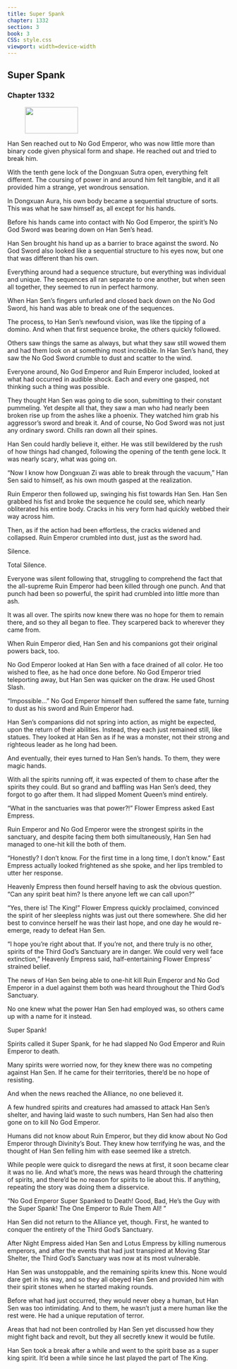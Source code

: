 ```yaml
---
title: Super Spank
chapter: 1332
section: 3
book: 3
CSS: style.css
viewport: width=device-width
---
```


## Super Spank

### Chapter 1332

<figure>
	<img src="../Images/gem.gif" alt="" id="gem" width="120" height="60" />
</figure>

Han Sen reached out to No God Emperor, who was now little more than binary code given physical form and shape. He reached out and tried to break him.

With the tenth gene lock of the Dongxuan Sutra open, everything felt different. The coursing of power in and around him felt tangible, and it all provided him a strange, yet wondrous sensation.

In Dongxuan Aura, his own body became a sequential structure of sorts. This was what he saw himself as, all except for his hands.

Before his hands came into contact with No God Emperor, the spirit’s No God Sword was bearing down on Han Sen’s head.

Han Sen brought his hand up as a barrier to brace against the sword. No God Sword also looked like a sequential structure to his eyes now, but one that was different than his own.

Everything around had a sequence structure, but everything was individual and unique. The sequences all ran separate to one another, but when seen all together, they seemed to run in perfect harmony.

When Han Sen’s fingers unfurled and closed back down on the No God Sword, his hand was able to break one of the sequences.

The process, to Han Sen’s newfound vision, was like the tipping of a domino. And when that first sequence broke, the others quickly followed.

Others saw things the same as always, but what they saw still wowed them and had them look on at something most incredible. In Han Sen’s hand, they saw the No God Sword crumble to dust and scatter to the wind.

Everyone around, No God Emperor and Ruin Emperor included, looked at what had occurred in audible shock. Each and every one gasped, not thinking such a thing was possible.

They thought Han Sen was going to die soon, submitting to their constant pummeling. Yet despite all that, they saw a man who had nearly been broken rise up from the ashes like a phoenix. They watched him grab his aggressor’s sword and break it. And of course, No God Sword was not just any ordinary sword. Chills ran down all their spines.

Han Sen could hardly believe it, either. He was still bewildered by the rush of how things had changed, following the opening of the tenth gene lock. It was nearly scary, what was going on.

“Now I know how Dongxuan Zi was able to break through the vacuum,” Han Sen said to himself, as his own mouth gasped at the realization.

Ruin Emperor then followed up, swinging his fist towards Han Sen. Han Sen grabbed his fist and broke the sequence he could see, which nearly obliterated his entire body. Cracks in his very form had quickly webbed their way across him.

Then, as if the action had been effortless, the cracks widened and collapsed. Ruin Emperor crumbled into dust, just as the sword had.

Silence.

Total Silence.

Everyone was silent following that, struggling to comprehend the fact that the all-supreme Ruin Emperor had been killed through one punch. And that punch had been so powerful, the spirit had crumbled into little more than ash.

It was all over. The spirits now knew there was no hope for them to remain there, and so they all began to flee. They scarpered back to wherever they came from.

When Ruin Emperor died, Han Sen and his companions got their original powers back, too.

No God Emperor looked at Han Sen with a face drained of all color. He too wished to flee, as he had once done before. No God Emperor tried teleporting away, but Han Sen was quicker on the draw. He used Ghost Slash.

“Impossible…” No God Emperor himself then suffered the same fate, turning to dust as his sword and Ruin Emperor had.

Han Sen’s companions did not spring into action, as might be expected, upon the return of their abilities. Instead, they each just remained still, like statues. They looked at Han Sen as if he was a monster, not their strong and righteous leader as he long had been.

And eventually, their eyes turned to Han Sen’s hands. To them, they were magic hands.

With all the spirits running off, it was expected of them to chase after the spirits they could. But so grand and baffling was Han Sen’s deed, they forgot to go after them. It had slipped Moment Queen’s mind entirely.

“What in the sanctuaries was that power?!” Flower Empress asked East Empress.

Ruin Emperor and No God Emperor were the strongest spirits in the sanctuary, and despite facing them both simultaneously, Han Sen had managed to one-hit kill the both of them.

“Honestly? I don’t know. For the first time in a long time, I don’t know.” East Empress actually looked frightened as she spoke, and her lips trembled to utter her response.

Heavenly Empress then found herself having to ask the obvious question. “Can any spirit beat him? Is there anyone left we can call upon?”

“Yes, there is! The King!” Flower Empress quickly proclaimed, convinced the spirit of her sleepless nights was just out there somewhere. She did her best to convince herself he was their last hope, and one day he would re-emerge, ready to defeat Han Sen.

“I hope you’re right about that. If you’re not, and there truly is no other, spirits of the Third God’s Sanctuary are in danger. We could very well face extinction,” Heavenly Empress said, half-entertaining Flower Empress’ strained belief.

The news of Han Sen being able to one-hit kill Ruin Emperor and No God Emperor in a duel against them both was heard throughout the Third God’s Sanctuary.

No one knew what the power Han Sen had employed was, so others came up with a name for it instead.

Super Spank!

Spirits called it Super Spank, for he had slapped No God Emperor and Ruin Emperor to death.

Many spirits were worried now, for they knew there was no competing against Han Sen. If he came for their territories, there’d be no hope of resisting.

And when the news reached the Alliance, no one believed it.

A few hundred spirits and creatures had amassed to attack Han Sen’s shelter, and having laid waste to such numbers, Han Sen had also then gone on to kill No God Emperor.

Humans did not know about Ruin Emperor, but they did know about No God Emperor through Divinity’s Bout. They knew how terrifying he was, and the thought of Han Sen felling him with ease seemed like a stretch.

While people were quick to disregard the news at first, it soon became clear it was no lie. And what’s more, the news was heard through the chattering of spirits, and there’d be no reason for spirits to lie about this. If anything, repeating the story was doing them a disservice.

“No God Emperor Super Spanked to Death! Good, Bad, He’s the Guy with the Super Spank! The One Emperor to Rule Them All! ”

Han Sen did not return to the Alliance yet, though. First, he wanted to conquer the entirety of the Third God’s Sanctuary.

After Night Empress aided Han Sen and Lotus Empress by killing numerous emperors, and after the events that had just transpired at Moving Star Shelter, the Third God’s Sanctuary was now at its most vulnerable.

Han Sen was unstoppable, and the remaining spirits knew this. None would dare get in his way, and so they all obeyed Han Sen and provided him with their spirit stones when he started making rounds.

Before what had just occurred, they would never obey a human, but Han Sen was too intimidating. And to them, he wasn’t just a mere human like the rest were. He had a unique reputation of terror.

Areas that had not been controlled by Han Sen yet discussed how they might fight back and revolt, but they all secretly knew it would be futile.

Han Sen took a break after a while and went to the spirit base as a super king spirit. It’d been a while since he last played the part of The King.